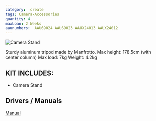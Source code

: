 ```yaml
---
category:  create
tags: Camera-Accessories
quantity: 4
maxLoan: 2 Weeks
aaunumbers:  AAU69024 AAU69023 AAUX24013 AAUX24012
---
```

![Camera Stand](https://camrent.lt/wp-content/uploads/2023/01/CAMRENT_Manfrotto-055prob-stovasfoto-galva-486rc2_4.jpg)

Sturdy aluminum tripod made by Manfrotto. Max height: 178.5cm (with center column) Max load: 7kg Weight: 4.2kg
## KIT INCLUDES:
-  Camera Stand

## Drivers / Manuals
[Manual](https://www.manua.ls/manfrotto/055xprob/manual)

[]()



